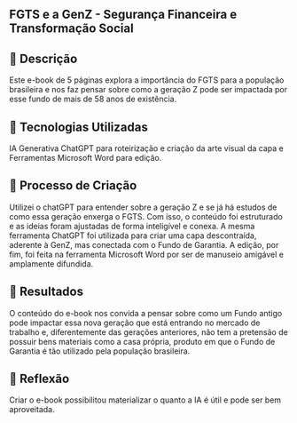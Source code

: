 ## FGTS e a GenZ - Segurança Financeira e Transformação Social

## 📒 Descrição
Este e-book de 5 páginas explora a importância do FGTS para a população brasileira e nos faz pensar sobre como a geração Z pode ser impactada por esse fundo de mais de 58 anos de existência.

## 🤖 Tecnologias Utilizadas
IA Generativa ChatGPT para roteirização e criação da arte visual da capa e
Ferramentas Microsoft Word para edição.

## 🧐 Processo de Criação
Utilizei o chatGPT para entender sobre a geração Z e se já há estudos de como essa geração enxerga o FGTS. Com isso, o conteúdo foi estruturado e as ideias foram ajustadas de forma inteligível e conexa. A mesma ferramenta ChatGPT foi utilizada para criar uma capa descontraída, aderente à GenZ, mas conectada com o Fundo de Garantia. A edição, por fim, foi feita na ferramenta Microsoft Word por ser de manuseio amigável e amplamente difundida.

## 🚀 Resultados
O conteúdo do e-book nos convida a pensar sobre como um Fundo antigo pode impactar essa nova geração que está entrando no mercado de trabalho e, diferentemente das gerações anteriores, não tem a pretensão de possuir bens materiais como a casa própria, produto em que o Fundo de Garantia é tão utilizado pela população brasileira.

## 💭 Reflexão
Criar o e-book possibilitou materializar o quanto a IA é útil e pode ser bem aproveitada.
